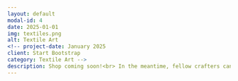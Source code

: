 ```yaml
---
layout: default
modal-id: 4
date: 2025-01-01
img: textiles.png
alt: Textile Art
<!-- project-date: January 2025
client: Start Bootstrap
category: Textile Art -->
description: Shop coming soon!<br> In the meantime, fellow crafters can join me on  <a href="https://www.ravelry.com/people/pumashock">Ravelry</a> and <a href="https://pin.it/6XGSPnehD">Pinterest</a>. 
---
```

